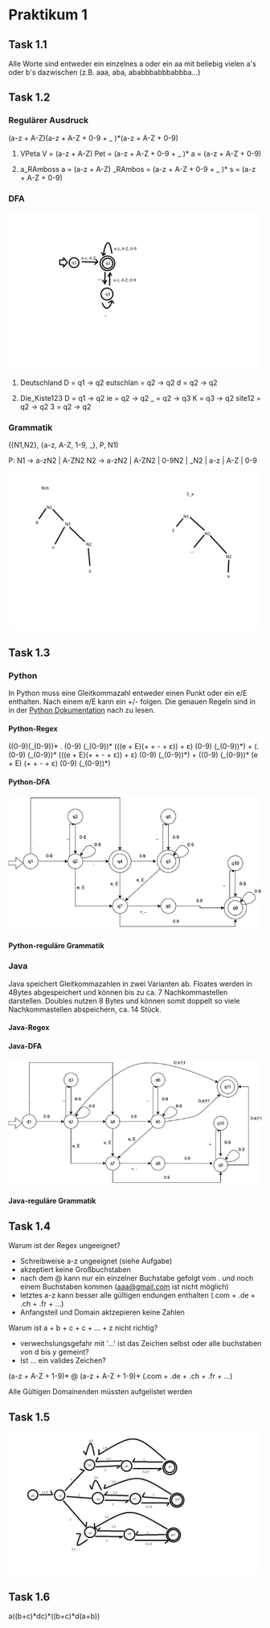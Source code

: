 # Praktikum 1

## Task 1.1

Alle Worte sind entweder ein einzelnes a oder ein aa mit beliebig vielen a's oder b's dazwischen (z.B. aaa, aba, ababbbabbbabbba...)

## Task 1.2

### Regulärer Ausdruck

(a-z + A-Z)(a-z + A-Z + 0-9 + _ )*(a-z + A-Z + 0-9)

1. VPeta
V = (a-z + A-Z)
Pet = (a-z + A-Z + 0-9 + _ )*
a = (a-z + A-Z + 0-9)

2. a_RAmboss
a = (a-z + A-Z)
_RAmbos = (a-z + A-Z + 0-9 + _ )*
s = (a-z + A-Z + 0-9)

### DFA

![image](DFA.png "e")

1. Deutschland
D = q1 -> q2
eutschlan = q2 -> q2
d = q2 -> q2

2. Die_Kiste123
D = q1 -> q2
ie = q2 -> q2
_ = q2 -> q3
K = q3 -> q2
site12 = q2 -> q2
3 = q2 -> q2

### Grammatik

({N1,N2}, {a-z, A-Z, 1-9, _}, P, N1)

P:
N1 -> a-zN2 | A-ZN2
N2 -> a-zN2 | A-ZN2 | 0-9N2 | _N2 | a-z | A-Z | 0-9

![image](Ableitungsbaum.png "Ableitungsbaum")

## Task 1.3

### Python

In Python muss eine Gleitkommazahl entweder einen Punkt oder ein e/E enthalten. Nach einem e/E kann ein +/- folgen.
Die genauen Regeln sind in in der [Python Dokumentation](https://docs.python.org/3/reference/lexical_analysis.html) nach zu lesen.

#### Python-Regex

((0-9)(\_(0-9))\* . (0-9) (\_(0-9))\* (((e + E)(+ + - + ε)) + ε) (0-9) (\_(0-9))\*) +
(. (0-9) (\_(0-9))\* (((e + E)(+ + - + ε)) + ε) (0-9) (\_(0-9))\*) +
((0-9) (\_(0-9))\* (e + E) (+ + - + ε) (0-9) (\_(0-9))\*)

#### Python-DFA

![image](DFAPython.jpg "DFAPython")

#### Python-reguläre Grammatik

### Java

Java speichert Gleitkommazahlen in zwei Varianten ab. Floates werden in 4Bytes abgespeichert und können bis zu ca. 7 Nachkommastellen darstellen. Doubles nutzen 8 Bytes und können somit doppelt so viele Nachkommastellen abspeichern, ca. 14 Stück.

#### Java-Regex

#### Java-DFA
![image](DFAJava.jpg "DFAJava")
#### Java-reguläre Grammatik

## Task 1.4

Warum ist der Regex ungeeignet?

- Schreibweise a-z ungeeignet (siehe Aufgabe)
- akzeptiert keine Großbuchstaben
- nach dem @ kann nur ein einzelner Buchstabe gefolgt vom . und noch einem Buchstaben kommen (aaa@gmail.com ist nicht möglich)
- letztes a-z kann besser alle gültigen endungen enthalten (.com + .de + .ch + .fr + ...)
- Anfangsteil und Domain aktzepieren keine Zahlen

Warum ist  a + b + c + c + … + z nicht richtig?

- verwechslungsgefahr mit '…' ist das Zeichen selbst oder alle buchstaben von d bis y gemeint?
- Ist … ein valides Zeichen?

(a-z + A-Z + 1-9)\* @ (a-z + A-Z + 1-9)\* (.com + .de + .ch + .fr + …)

Alle Gültigen Domainenden müssten aufgelistet werden

## Task 1.5

![image](Aufgabe1.5.jpg "DFA")

## Task 1.6

a((b+c)\*dc)\*((b+c)\*d(a+b))
